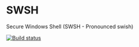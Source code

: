 # SWSH
Secure Windows Shell (SWSH - Pronounced swish)

[![Build status](https://ci.appveyor.com/api/projects/status/1rpo0bsdo53749l4?svg=true)](https://ci.appveyor.com/project/nabeelomer/swsh)